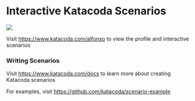 # Interactive Katacoda Scenarios

[![](http://shields.katacoda.com/katacoda/alfonso/count.svg)](https://www.katacoda.com/alfonso "Get your profile on Katacoda.com")

Visit https://www.katacoda.com/alfonso to view the profile and interactive scenarios

### Writing Scenarios
Visit https://www.katacoda.com/docs to learn more about creating Katacoda scenarios

For examples, visit https://github.com/katacoda/scenario-example
